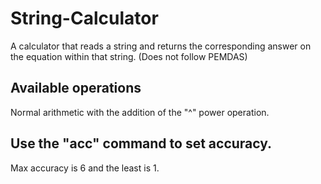 # String-Calculator
A calculator that reads a string and returns the corresponding answer on the equation within that string. (Does not follow PEMDAS)

## Available operations
Normal arithmetic with the addition of the "^" power operation.

## Use the "acc" command to set accuracy.
Max accuracy is 6 and the least is 1.
